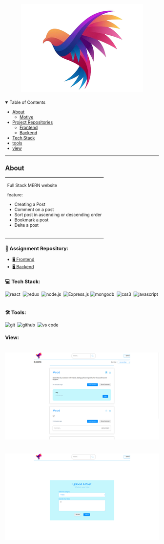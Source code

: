 <h1 align="center">
  <a href="https://github.com/dec0dOS/amazing-github-template">
    <img src="./assets/logo.png" alt="Logo">
  </a>
</h1>

<details open="open">
<summary>Table of Contents</summary>

- [About](#about)
  - [Motive](#Motive)
- [Project Repositories](#folder-structure)
  - [Frontend](#frontend)
  - [Backend](#backend)
- [Tech Stack](#tech-stack)
- [tools](#tools)
- [view](#view)

</details>

---

## About

<table>
<tr>
<td>

Full Stack MERN website

feature:

- Creating a Post
- Comment on a post
- Sort post in ascending or descending order
- Bookmark a post
- Delte a post
<br />

</td>
</tr>
</table>

### 📁 Assignment Repository: 
- <a href="https://github.com/Lobi29/assignmentIntern">🖥️ Frontend<a/>
- <a href="https://github.com/Lobi29/testBackend">🖥️ Backend<a/>


### 💻 Tech Stack:

<img alt="react" src="https://img.shields.io/badge/react-61DAFB.svg?&style=for-the-badge&logo=react&logoColor=fff" />&nbsp;
<img alt="redux" src="https://img.shields.io/badge/redux-764ABC.svg?&style=for-the-badge&logo=redux&logoColor=fff" />&nbsp;
<img alt="node.js" src="https://img.shields.io/badge/node.js-90C53F.svg?&style=for-the-badge&logo=node.js&logoColor=fff" />&nbsp;
![Express.js](https://img.shields.io/badge/express.js-%23404d59.svg?style=for-the-badge&logo=express&logoColor=%2361DAFB)
<img alt="mongodb" src="https://img.shields.io/badge/mongodb-26A944.svg?&style=for-the-badge&logo=mongodb&logoColor=fff" />&nbsp;
<img alt="css3" src="https://img.shields.io/badge/css-1572B6.svg?&style=for-the-badge&logo=css3&logoColor=fff" />&nbsp;
<img alt="javascript" src="https://img.shields.io/badge/javascript-F7DF1E.svg?&style=for-the-badge&logo=javascript&logoColor=fff" />&nbsp;


### 🛠 Tools:

<img alt="git" src="https://img.shields.io/badge/git-F05033.svg?&style=for-the-badge&logo=git&logoColor=fff" />&nbsp;
<img alt="github" src="https://img.shields.io/badge/github-000.svg?&style=for-the-badge&logo=github&logoColor=fff" />&nbsp;
<img alt="vs code" src="https://img.shields.io/badge/vs code-007ACC.svg?&style=for-the-badge&logo=visual-studio-code&logoColor=fff" />&nbsp;

### View:
<h1 align="center">
  <a href="">
    <img src="./assets/home.png" alt="Logo">
  </a>
</h1>
<h1 align="center">
  <a href="">
    <img src="./assets/upload.png" alt="Logo">
  </a>
</h1>
